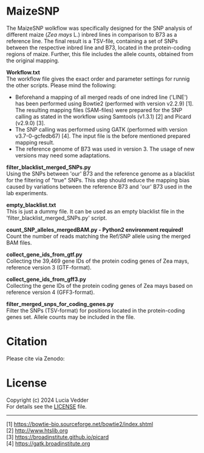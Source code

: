 # MaizeSNP

The MaizeSNP wolkflow was specifically designed for the SNP analysis of different maize (_Zea mays_ L.) inbred lines in comparison to B73 as a reference line.
The final result is a TSV-file, containing a set of SNPs between the respective inbred line and B73, located in the protein-coding regions of maize. Further, this file includes the allele counts, obtained from the original mapping.

**Workflow.txt** <br>
The workflow file gives the exact order and parameter settings for runnig the other scripts. Please mind the following:
* Beforehand a mapping of all merged reads of one indred line ('LINE') has been performed using Bowtie2 (performed with version v2.2.9) [1]. The resulting mapping files (SAM-files) were prepared for the SNP calling as stated in the workflow using Samtools (v1.3.1) [2] and Picard (v2.9.0) [3].
* The SNP calling was performed using GATK (performed with version v3.7-0-gcfedb67) [4]. The input file is the before mentioned prepared mapping result.
* The reference genome of B73 was used in version 3. The usage of new versions may need some adaptations.

**filter_blacklist_merged_SNPs.py** <br>
Using the SNPs between 'our' B73 and the reference genome as a blacklist for the filtering of "true" SNPs.
This step should reduce the mapping bias caused by variations between the reference B73 and 'our' B73 used in the lab experiments.

**empty_blacklist.txt** <br>
This is just a dummy file. It can be used as an empty blacklist file in the 'filter_blacklist_merged_SNPs.py' script.

**count_SNP_alleles_mergedBAM.py - Python2 environment required!** <br>
Count the number of reads matching the Ref/SNP allele using the merged BAM files.

**collect_gene_ids_from_gtf.py** <br>
Collecting the 39,469 gene IDs of the protein coding genes of Zea mays, reference version 3 (GTF-format).

**collect_gene_ids_from_gff3.py** <br>
Collecting the gene IDs of the protein coding genes of Zea mays based on reference version 4 (GFF3-format).

**filter_merged_snps_for_coding_genes.py** <br>
Filter the SNPs (TSV-format) for positions located in the protein-coding genes set. Allele counts may be included in the file.


# Citation
Please cite via Zenodo: 


# License
Copyright (c) 2024 Lucia Vedder <br>
For details see the [LICENSE](LICENSE) file.

---
[1] https://bowtie-bio.sourceforge.net/bowtie2/index.shtml <br>
[2] http://www.htslib.org <br>
[3] https://broadinstitute.github.io/picard <br>
[4] https://gatk.broadinstitute.org
